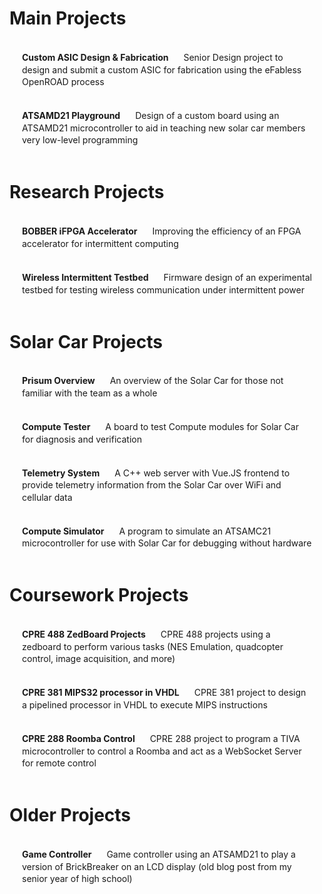 # Main Projects
[**Custom ASIC Design & Fabrication** Senior Design project to design and submit a custom ASIC for fabrication using the eFabless OpenROAD process](/projects/asic)
[**ATSAMD21 Playground** Design of a custom board using an ATSAMD21 microcontroller to aid in teaching new solar car members very low-level programming](/projects/playground)

# Research Projects
[**BOBBER iFPGA Accelerator** Improving the efficiency of an FPGA accelerator for intermittent computing](/projects/bobber)
[**Wireless Intermittent Testbed** Firmware design of an experimental testbed for testing wireless communication under intermittent power](/projects/testbed)

# Solar Car Projects
[**Prisum Overview** An overview of the Solar Car for those not familiar with the team as a whole](/projects/prisum)
[**Compute Tester** A board to test Compute modules for Solar Car for diagnosis and verification](/projects/tester)
[**Telemetry System** A C++ web server with Vue.JS frontend to provide telemetry information from the Solar Car over WiFi and cellular data](/projects/telem)
[**Compute Simulator** A program to simulate an ATSAMC21 microcontroller for use with Solar Car for debugging without hardware](/projects/simulator)

# Coursework Projects
[**CPRE 488 ZedBoard Projects** CPRE 488 projects using a zedboard to perform various tasks (NES Emulation, quadcopter control, image acquisition, and more)](/projects/zedboard)
[**CPRE 381 MIPS32 processor in VHDL** CPRE 381 project to design a pipelined processor in VHDL to execute MIPS instructions](/projects/mips)
[**CPRE 288 Roomba Control** CPRE 288 project to program a TIVA microcontroller to control a Roomba and act as a WebSocket Server for remote control](/projects/roomba)

# Older Projects
[**Game Controller** Game controller using an ATSAMD21 to play a version of BrickBreaker on an LCD display (old blog post from my senior year of high school)](https://dev.to/glingy/diy-arduino-handheld-game-1hb1)

<style scoped lang="less">
ul {
  list-style-type: '>';
}

a {
  display: block;
  text-decoration: none;
  color: var(--text-color);
  padding: 17.2px 20px;
  width: calc(100% - 40px);
  line-height: 1.4;

  strong {
    margin-right: 20px;
    margin-bottom: 10px;
    color: var(--text-strong);
  }

  &:hover {
    background-color: var(--background-hover);
    //box-shadow: 0 0 3px 0 black;
    border-radius: 10px;
  }
}
</style>